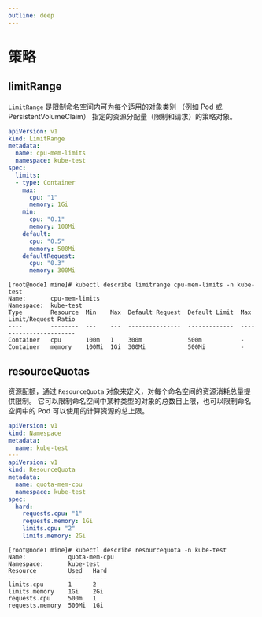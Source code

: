 ```yaml
---
outline: deep
---
```


# 策略

## limitRange

`LimitRange` 是限制命名空间内可为每个适用的对象类别 （例如 Pod 或 PersistentVolumeClaim） 指定的资源分配量（限制和请求）的策略对象。

```yaml
apiVersion: v1
kind: LimitRange
metadata:
  name: cpu-mem-limits
  namespace: kube-test
spec:
  limits:
  - type: Container
    max:
      cpu: "1"
      memory: 1Gi
    min:
      cpu: "0.1"
      memory: 100Mi
    default:
      cpu: "0.5"
      memory: 500Mi
    defaultRequest:
      cpu: "0.3"
      memory: 300Mi
```

```shell
[root@node1 mine]# kubectl describe limitrange cpu-mem-limits -n kube-test
Name:       cpu-mem-limits
Namespace:  kube-test
Type        Resource  Min    Max  Default Request  Default Limit  Max Limit/Request Ratio
----        --------  ---    ---  ---------------  -------------  -----------------------
Container   cpu       100m   1    300m             500m           -
Container   memory    100Mi  1Gi  300Mi            500Mi          -
```

## resourceQuotas

资源配额，通过 `ResourceQuota` 对象来定义，对每个命名空间的资源消耗总量提供限制。 它可以限制命名空间中某种类型的对象的总数目上限，也可以限制命名空间中的 Pod 可以使用的计算资源的总上限。

```yaml
apiVersion: v1
kind: Namespace
metadata:
  name: kube-test
---
apiVersion: v1
kind: ResourceQuota
metadata:
  name: quota-mem-cpu
  namespace: kube-test
spec:
  hard:
    requests.cpu: "1"
    requests.memory: 1Gi
    limits.cpu: "2"
    limits.memory: 2Gi
```

```shell
[root@node1 mine]# kubectl describe resourcequota -n kube-test
Name:            quota-mem-cpu
Namespace:       kube-test
Resource         Used   Hard
--------         ----   ----
limits.cpu       1      2
limits.memory    1Gi    2Gi
requests.cpu     500m   1
requests.memory  500Mi  1Gi
```